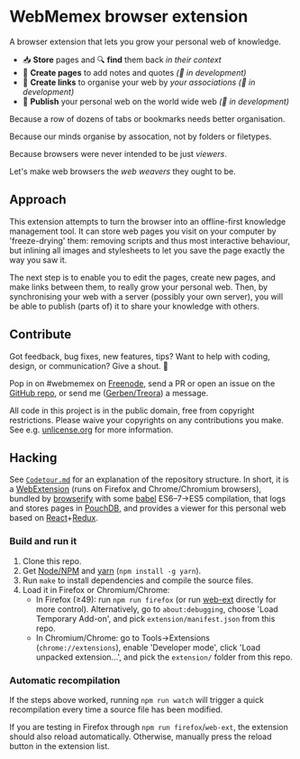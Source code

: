 # WebMemex browser extension

A browser extension that lets you grow your personal web of knowledge.

 - 📥 **Store** pages and 🔍 **find** them back *in their context*
 - 📝 **Create pages** to add notes and quotes *(🚧 in development)*
 - 🔗 **Create links** to organise your web by *your associations* *(🚧 in development)*
 - 📡 **Publish** your personal web on the world wide web *(🚧 in development)*

Because a row of dozens of tabs or bookmarks needs better organisation.

Because our minds organise by assocation, not by folders or filetypes.

Because browsers were never intended to be just *viewers*.

Let's make web browsers the *web weavers* they ought to be.


## Approach

This extension attempts to turn the browser into an offline-first knowledge management tool. It can
store web pages you visit on your computer by 'freeze-drying' them: removing scripts and thus most
interactive behaviour, but inlining all images and stylesheets to let you save the page exactly the
way you saw it.

The next step is to enable you to edit the pages, create new pages, and make links between them, to
really grow your personal web. Then, by synchronising your web with a server (possibly your own
server), you will be able to publish (parts of) it to share your knowledge with others.


## Contribute

Got feedback, bug fixes, new features, tips? Want to help with coding, design, or communication?
Give a shout. 📢

Pop in on #webmemex on [Freenode], send a PR or open an issue on the [GitHub repo], or send me
([Gerben/Treora][Treora]) a message.

All code in this project is in the public domain, free from copyright restrictions. Please waive
your copyrights on any contributions you make. See e.g. [unlicense.org] for more information.


[Freenode]: http://webchat.freenode.net/
[GitHub repo]: https://github.com/WebMemex/webmemex-extension
[Treora]: https://github.com/Treora
[unlicense.org]: https://unlicense.org/


## Hacking

See [`Codetour.md`](Codetour.md) for an explanation of the repository structure. In short, it is a
[WebExtension] (runs on Firefox and Chrome/Chromium browsers), bundled by [browserify] with some
[babel] ES6–7→ES5 compilation, that logs and stores pages in [PouchDB], and provides a viewer for
this personal web based on [React]+[Redux].

### Build and run it

1. Clone this repo.
2. Get [Node/NPM] and [yarn] (`npm install -g yarn`).
3. Run `make` to install dependencies and compile the source files.
4. Load it in Firefox or Chromium/Chrome:
    * In Firefox (≥49): run `npm run firefox` (or run [web-ext] directly for more control).
      Alternatively, go to `about:debugging`, choose 'Load Temporary Add-on', and pick
      `extension/manifest.json` from this repo.
    * In Chromium/Chrome: go to Tools→Extensions (`chrome://extensions`), enable 'Developer mode',
      click 'Load unpacked extension...', and pick the `extension/` folder from this repo.

### Automatic recompilation

If the steps above worked, running `npm run watch` will trigger a quick recompilation every time a
source file has been modified.

If you are testing in Firefox through `npm run firefox`/`web-ext`, the extension should also reload
automatically. Otherwise, manually press the reload button in the extension list.


[WebExtension]: https://developer.mozilla.org/en-US/Add-ons/WebExtensions
[browserify]: http://browserify.org
[babel]: https://babeljs.io
[PouchDB]: https://pouchdb.com
[React]: https://facebook.github.io/react/
[Redux]: http://redux.js.org/
[Node/NPM]: https://nodejs.org
[yarn]: https://yarnpkg.com
[web-ext]: https://developer.mozilla.org/en-US/Add-ons/WebExtensions/web-ext_command_reference#web-ext_run
